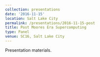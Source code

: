 ```yaml
---
collection: presentations
date: '2016-11-15'
location: Salt Lake City
permalink: /presentations/2016-11-15-post
title: Post Moores Era Supercomputing
type: Panel
venue: SC16, Salt Lake City
---
```


Presentation materials.
